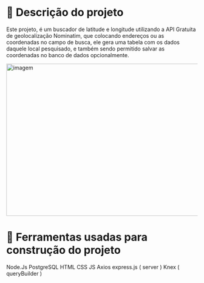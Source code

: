 <h1>🛑 Descrição do projeto</h1>

Este projeto, é um buscador de latitude e longitude utilizando a API Gratuita de geolocalização Nominatim, que colocando endereços ou as coordenadas no campo de busca, ele gera uma tabela com os dados daquele local pesquisado, e também sendo permitido salvar as coordenadas no banco de dados opcionalmente. 


<img  src="/assets/nominatim_nodejs_postgresql_knex.gif" width="700px" height="400px" alt="imagem"/>


<h1>👷 Ferramentas usadas para construção do projeto</h1>


Node.Js
PostgreSQL
HTML
CSS
JS
Axios
express.js ( server )
Knex ( queryBuilder )


